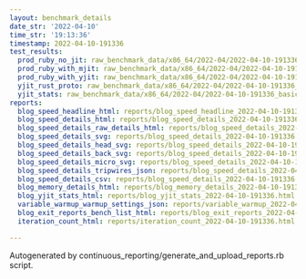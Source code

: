 ```yaml
---
layout: benchmark_details
date_str: '2022-04-10'
time_str: '19:13:36'
timestamp: 2022-04-10-191336
test_results:
  prod_ruby_no_jit: raw_benchmark_data/x86_64/2022-04/2022-04-10-191336_basic_benchmark_prod_ruby_no_jit.json
  prod_ruby_with_mjit: raw_benchmark_data/x86_64/2022-04/2022-04-10-191336_basic_benchmark_prod_ruby_with_mjit.json
  prod_ruby_with_yjit: raw_benchmark_data/x86_64/2022-04/2022-04-10-191336_basic_benchmark_prod_ruby_with_yjit.json
  yjit_rust_proto: raw_benchmark_data/x86_64/2022-04/2022-04-10-191336_basic_benchmark_yjit_rust_proto.json
  yjit_stats: raw_benchmark_data/x86_64/2022-04/2022-04-10-191336_basic_benchmark_yjit_stats.json
reports:
  blog_speed_headline_html: reports/blog_speed_headline_2022-04-10-191336.html
  blog_speed_details_html: reports/blog_speed_details_2022-04-10-191336.html
  blog_speed_details_raw_details_html: reports/blog_speed_details_2022-04-10-191336.raw_details.html
  blog_speed_details_svg: reports/blog_speed_details_2022-04-10-191336.svg
  blog_speed_details_head_svg: reports/blog_speed_details_2022-04-10-191336.head.svg
  blog_speed_details_back_svg: reports/blog_speed_details_2022-04-10-191336.back.svg
  blog_speed_details_micro_svg: reports/blog_speed_details_2022-04-10-191336.micro.svg
  blog_speed_details_tripwires_json: reports/blog_speed_details_2022-04-10-191336.tripwires.json
  blog_speed_details_csv: reports/blog_speed_details_2022-04-10-191336.csv
  blog_memory_details_html: reports/blog_memory_details_2022-04-10-191336.html
  blog_yjit_stats_html: reports/blog_yjit_stats_2022-04-10-191336.html
  variable_warmup_warmup_settings_json: reports/variable_warmup_2022-04-10-191336.warmup_settings.json
  blog_exit_reports_bench_list_html: reports/blog_exit_reports_2022-04-10-191336.bench_list.html
  iteration_count_html: reports/iteration_count_2022-04-10-191336.html

---
```

Autogenerated by continuous_reporting/generate_and_upload_reports.rb script.
